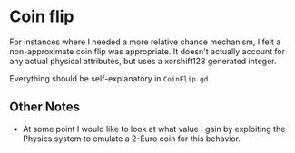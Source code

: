 # Coin flip

For instances where I needed a more relative chance mechanism, I felt a non-approximate coin flip was appropriate. It doesn't actually account for any actual physical attributes, but uses a xorshift128 generated integer.

Everything should be self-explanatory in `CoinFlip.gd`.

## Other Notes

* At some point I would like to look at what value I gain by exploiting the Physics system to emulate a 2-Euro coin for this behavior.
